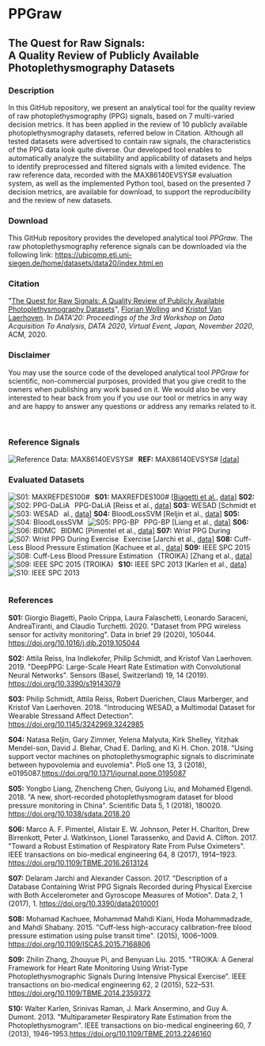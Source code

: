 # PPGraw
## The Quest for Raw Signals:<br>A Quality Review of Publicly Available Photoplethysmography Datasets

### Description
In this GitHub repository, we present an analytical tool for the quality review of raw photoplethysmography (PPG) signals, based on 7 multi-varied decision metrics. It has been applied in the review of 10 publicly available photoplethysmography datasets, referred below in Citation. Although all tested datasets were advertised to contain raw signals, the characteristics of the PPG data look quite diverse. Our developed tool enables to automatically analyze the suitability and applicability of datasets and helps to identify preprocessed and filtered signals with a limited evidence. The raw reference data, recorded with the MAX86140EVSYS# evaluation system, as well as the implemented Python tool, based on the presented 7 decision metrics, are available for download, to support the reproducibility and the review of new datasets.

### Download
This GitHub repository provides the developed analytical tool *PPGraw*.
The raw photoplethysmography reference signals can be downloaded via the following link:
https://ubicomp.eti.uni-siegen.de/home/datasets/data20/index.html.en

### Citation
"[The Quest for Raw Signals: A Quality Review of Publicly Available Photoplethysmography Datasets](https://ubicomp.eti.uni-siegen.de/home/datasets/data20/index.html.en)", <a href="https://ubicomp.eti.uni-siegen.de/home/team/fwolling.html.en" target="_blank">Florian Wolling</a> and <a href="https://ubicomp.eti.uni-siegen.de/home/team/kristof.html.en" target="_blank">Kristof Van Laerhoven</a>. In *DATA'20: Proceedings of the 3rd Workshop on Data Acquisition To Analysis, DATA 2020, Virtual Event, Japan, November 2020*, ACM, 2020.

### Disclaimer
You may use the source code of the developed analytical tool *PPGraw* for scientific, non-commercial purposes, provided that you give credit to the owners when publishing any work based on it. We would also be very interested to hear back from you if you use our tool or metrics in any way and are happy to answer any questions or address any remarks related to it.

<br>

### Reference Signals
**REF:** MAX86140EVSYS# [<a href="https://ubicomp.eti.uni-siegen.de/home/datasets/data20/index.html.en" target="_blank">data</a>]
<img src="https://github.com/fwolling/PPGraw/blob/main/figures/00_max86140.png" alt="Reference Data: MAX86140EVSYS#" style="float: left; margin-right: 10px;" />

### Evaluated Datasets
**S01:** MAXREFDES100# [<a href="#ref_s01">Biagetti et al.</a>, <a href="https://www.sciencedirect.com/science/article/pii/S2352340919314003" target="_blank">data</a>]
<img src="https://github.com/fwolling/PPGraw/blob/main/figures/01_maxrefdes100.png" alt="S01: MAXREFDES100#" style="float: left; margin-right: 10px;" />
**S02:** PPG-DaLiA [Reiss et al., <a href="https://ubicomp.eti.uni-siegen.de/home/datasets/sensors19/index.html.en" target="_blank">data</a>]
<img src="https://github.com/fwolling/PPGraw/blob/main/figures/02_dalia.png" alt="S02: PPG-DaLiA" style="float: left; margin-right: 10px;" />
**S03:** WESAD [Schmidt et al., <a href="https://ubicomp.eti.uni-siegen.de/home/datasets/icmi18/index.html.en" target="_blank">data</a>]
<img src="https://github.com/fwolling/PPGraw/blob/main/figures/03_wesad.png" alt="S03: WESAD" style="float: left; margin-right: 10px;" />
**S04:** BloodLossSVM [Reljin et al., <a href="https://figshare.com/articles/NR_bloodlosssvm_zip/5594644" target="_blank">data</a>]
<img src="https://github.com/fwolling/PPGraw/blob/main/figures/04_nrblsvm.png" alt="S04: BloodLossSVM" style="float: left; margin-right: 10px;" />
**S05:** PPG-BP [Liang et al., <a href="https://figshare.com/articles/PPG-BP_Database_zip/5459299" target="_blank">data</a>]
<img src="https://github.com/fwolling/PPGraw/blob/main/figures/05_ppgbp.png" alt="S05: PPG-BP" style="float: left; margin-right: 10px;" />
**S06:** BIDMC [Pimentel et al., <a href="https://physionet.org/content/bidmc/1.0.0/" target="_blank">data</a>]
<img src="https://github.com/fwolling/PPGraw/blob/main/figures/06_bidmc.png" alt="S06: BIDMC" style="float: left; margin-right: 10px;" />
**S07:** Wrist PPG During Exercise [Jarchi et al., <a href="https://physionet.org/content/wrist/1.0.0/" target="_blank">data</a>]
<img src="https://github.com/fwolling/PPGraw/blob/main/figures/07_wpde.png" alt="S07: Wrist PPG During Exercise" style="float: left; margin-right: 10px;" />
**S08:** Cuff-Less Blood Pressure Estimation [Kachuee et al., <a href="https://archive.ics.uci.edu/ml/datasets/Cuff-Less+Blood+Pressure+Estimation" target="_blank">data</a>]
<img src="https://github.com/fwolling/PPGraw/blob/main/figures/08_clbpe.png" alt="S08: Cuff-Less Blood Pressure Estimation" style="float: left; margin-right: 10px;" />
**S09:** IEEE SPC 2015 (TROIKA) [Zhang et al., <a href="https://sites.google.com/site/researchbyzhang/ieeespcup2015" target="_blank">data</a>]
<img src="https://github.com/fwolling/PPGraw/blob/main/figures/09_spc2015.png" alt="S09: IEEE SPC 2015 (TROIKA)" style="float: left; margin-right: 10px;" />
**S10:** IEEE SPC 2013 [Karlen et al., <a href="http://www.capnobase.org/index.php?id=857" target="_blank">data</a>]
<img src="https://github.com/fwolling/PPGraw/blob/main/figures/10_spc2013.png" alt="S10: IEEE SPC 2013" style="float: left; margin-right: 10px;" />

<br>

### References

<a id="#ref_s01">**S01:**</a> Giorgio Biagetti, Paolo Crippa, Laura Falaschetti, Leonardo Saraceni, AndreaTiranti, and Claudio Turchetti. 2020. "Dataset from PPG wireless sensor for activity monitoring". Data in brief 29 (2020), 105044. https://doi.org/10.1016/j.dib.2019.105044

**S02:** Attila Reiss, Ina Indlekofer, Philip Schmidt, and Kristof Van Laerhoven. 2019. "DeepPPG: Large-Scale Heart Rate Estimation with Convolutional Neural Networks". Sensors (Basel, Switzerland) 19, 14 (2019). https://doi.org/10.3390/s19143079

**S03:** Philip Schmidt, Attila Reiss, Robert Duerichen, Claus Marberger, and Kristof Van Laerhoven. 2018. "Introducing WESAD, a Multimodal Dataset for Wearable Stressand Affect Detection". https://doi.org/10.1145/3242969.3242985

**S04:** Natasa Reljin, Gary Zimmer, Yelena Malyuta, Kirk Shelley, Yitzhak Mendel-son, David  J. Blehar, Chad E. Darling, and Ki H. Chon. 2018. "Using support vector machines on photoplethysmographic signals to discriminate between hypovolemia and euvolemia". PloS one 13, 3 (2018), e0195087.https://doi.org/10.1371/journal.pone.0195087

**S05:** Yongbo Liang, Zhencheng Chen, Guiyong Liu, and Mohamed Elgendi. 2018. "A new, short-recorded photoplethysmogram dataset for blood pressure monitoring in China". Scientific Data 5, 1 (2018), 180020. https://doi.org/10.1038/sdata.2018.20

**S06:** Marco A. F. Pimentel, Alistair E. W. Johnson, Peter H. Charlton, Drew Birrenkott, Peter J. Watkinson, Lionel Tarassenko, and David A. Clifton. 2017. "Toward a Robust Estimation of Respiratory Rate From Pulse Oximeters". IEEE transactions on bio-medical engineering 64, 8 (2017), 1914–1923.  https://doi.org/10.1109/TBME.2016.2613124

**S07:** Delaram Jarchi and Alexander Casson. 2017. "Description of a Database Containing Wrist PPG Signals Recorded during Physical Exercise with Both Accelerometer and Gyroscope Measures of Motion". Data 2, 1 (2017), 1. https://doi.org/10.3390/data2010001

**S08:** Mohamad Kachuee, Mohammad Mahdi Kiani, Hoda Mohammadzade, and Mahdi Shabany. 2015. "Cuff-less high-accuracy calibration-free blood pressure estimation using pulse transit time". (2015), 1006–1009. https://doi.org/10.1109/ISCAS.2015.7168806

**S09:** Zhilin Zhang, Zhouyue Pi, and Benyuan Liu. 2015. "TROIKA: A General Framework for Heart Rate Monitoring Using Wrist-Type Photoplethysmographic Signals During Intensive Physical Exercise". IEEE transactions on bio-medical engineering 62, 2 (2015), 522–531. https://doi.org/10.1109/TBME.2014.2359372

**S10:** Walter Karlen, Srinivas Raman, J. Mark Ansermino, and Guy A. Dumont. 2013. "Multiparameter Respiratory Rate Estimation from the Photoplethysmogram". IEEE transactions on bio-medical engineering 60, 7 (2013), 1946–1953.https://doi.org/10.1109/TBME.2013.2246160
